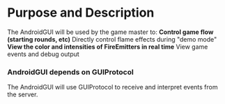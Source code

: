 # Purpose and Description #

The AndroidGUI will be used by the game master to:
**Control game flow (starting rounds, etc)** Directly control flame effects during "demo mode"
**View the color and intensities of FireEmitters in real time** View game events and debug output


### AndroidGUI depends on GUIProtocol ###

The AndroidGUI will use GUIProtocol to receive and interpret events from the server.